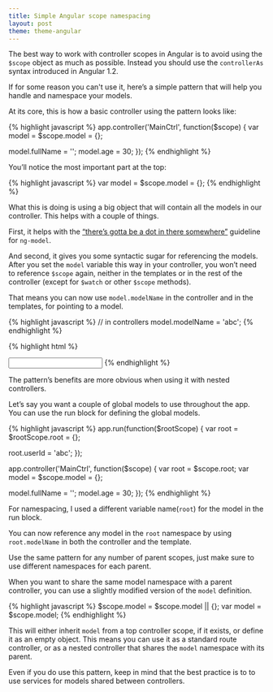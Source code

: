 ```yaml
---
title: Simple Angular scope namespacing
layout: post
theme: theme-angular
---
```


The best way to work with controller scopes in Angular is to avoid using the `$scope` object as much as possible. Instead you should use the `controllerAs` syntax introduced in Angular 1.2.

If for some reason you can't use it, here’s a simple pattern that will help you handle and namespace your models.

At its core, this is how a basic controller using the pattern looks like:

{% highlight javascript %}
app.controller('MainCtrl', function($scope) {
  var model = $scope.model = {};

  model.fullName = '';
  model.age = 30;
});
{% endhighlight %}

You’ll notice the most important part at the top:

{% highlight javascript %}
  var model = $scope.model = {};
{% endhighlight %}

What this is doing is using a big object that will contain all the models in our controller. This helps with a couple of things.

First, it helps with the [“there’s gotta be a dot in there somewhere”](http://jimhoskins.com/2012/12/14/nested-scopes-in-angularjs.html) guideline for `ng-model`. 

And second, it gives you some syntactic sugar for referencing the models. After you set the `model` variable this way in your controller, you won’t need to reference `$scope` again, neither in the templates or in the rest of the controller (except for `$watch` or other `$scope` methods).

That means you can now use `model.modelName` in the controller and in the templates, for pointing to a model.

{% highlight javascript %}
// in controllers
model.modelName = 'abc';
{% endhighlight %}

{% highlight html %}
<!-- in templates -->
<input ng-model="model.modelName">
{% endhighlight %}

The pattern’s benefits are more obvious when using it with nested controllers.

Let’s say you want a couple of global models to use throughout the app. You can use the run block for defining the global models.

{% highlight javascript %}
app.run(function($rootScope) {
  var root = $rootScope.root = {};

  root.userId = 'abc';
});

app.controller('MainCtrl', function($scope) {
  var root = $scope.root;
  var model = $scope.model = {};

  model.fullName = '';
  model.age = 30;
});
{% endhighlight %}

For namespacing, I used a different variable name(`root`) for the model in the run block. 

You can now reference any model in the `root` namespace by using `root.modelName` in both the controller and the template.

Use the same pattern for any number of parent scopes, just make sure to use different namespaces for each parent.

When you want to share the same model namespace with a parent controller, you can use a slightly modified version of the `model` definition.

{% highlight javascript %}
$scope.model = $scope.model || {};
var model = $scope.model;
{% endhighlight %}

This will either inherit `model` from a top controller scope, if it exists, or define it as an empty object. This means you can use it as a standard route controller, or as a nested controller that shares the `model` namespace with its parent.

Even if you do use this pattern, keep in mind that the best practice is to to use services for models shared between controllers.

